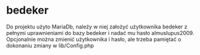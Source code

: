 # bedeker
Do projektu użyto MariaDb, należy w niej założyć użytkownika bedeker z pełnymi uprawnieniami do bazy bedeker i nadać mu hasło almuslupus2009.
Opcjonalnie można zmienić użytkownika i hasło, ale trzeba pamiętać o dokonaniu zmiany w lib/Config.php

